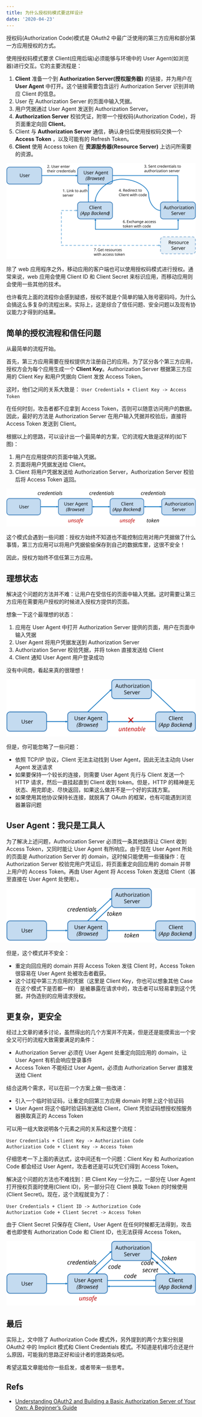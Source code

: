 ```yaml
---
title: 为什么授权码模式要这样设计
date: '2020-04-23'
---
```


授权码(Authorization Code)模式是 OAuth2 中最广泛使用的第三方应用和部分第一方应用授权的方式。

使用授权码模式要求 Client(应用后端)必须能够与环境中的 User Agent(如浏览器)进行交互。它的主要流程是：

1. **Client** 准备一个到 **Authorization Server(授权服务器)** 的链接，并为用户在 **User Agent** 中打开。这个链接需要包含运行 Authorization Server 识别并响应 Client 的信息。
2. User 在 Authorization Server 的页面中输入凭据。
3. 用户凭据通过 User Agent 发送到 Authorization Server。
4. **Authorization Server** 校验凭证，附带一个授权码(Authorization Code)，将页面重定向回 **Client**。
5. Client 与 **Authorization Server** 通信，确认身份后使用授权码交换一个 **Access Token** ，以及可能有的 Refresh Token。
6. **Client** 使用 Access token 在 **资源服务器(Resource Server)** 上访问所需要的资源。

![](./acflow.svg)

除了 web 应用程序之外，移动应用的客户端也可以使用授权码模式进行授权。通常来说，web 应用会使用 Client ID 和 Client Secret 来标识应用，而移动应用则会使用一些其他的技术。

也许看完上面的流程你会感到疑惑，授权不就是个简单的输入账号密码吗，为什么会搞这么多复杂的流程出来。实际上，这是综合了信任问题、安全问题以及现有协议能力才得到的结果。

## 简单的授权流程和信任问题

从最简单的流程开始。

首先，第三方应用需要在授权提供方注册自己的应用。为了区分各个第三方应用，授权方会为每个应用生成一个 **Client Key**。Authorization Server 根据第三方应用的 Client Key 和用户凭据向 Client 发放 Access Token。

这时，他们之间的关系大致是： `User Credentials + Client Key -> Access Token`

在任何时刻，攻击者都不应拿到 Access Token，否则可以随意访问用户的数据。因此，最好的方法是 Authorization Server 在用户输入凭据并校验后，直接将 Access Token 发送到 Client。

根据以上的思路，可以设计出一个最简单的方案，它的流程大致是这样的(如下图)：

1. 用户在应用提供的页面中输入凭据。
2. 页面将用户凭据发送给 Client。
3. Client 将用户凭据发送给 Authorization Server，Authorization Server 校验后将 Access Token 返回。

![](simplecase.svg)

这个模式会遇到一些问题：授权方始终不知道也不能控制应用对用户凭据做了什么事情，第三方应用可以将用户凭据偷偷保存到自己的数据库里，这很不安全！

因此，授权方始终不信任第三方应用。

## 理想状态

解决这个问题的方法并不难：让用户在受信任的页面中输入凭据。这时需要让第三方应用在需要用户授权的时候进入授权方提供的页面。

想象一下这个最理想的状态：

1. 应用在 User Agent 中打开 Authorization Server 提供的页面，用户在页面中输入凭据
2. User Agent 将用户凭据发送到 Authorization Server
3. Authorization Server 校验凭据，并将 token 直接发送给 Client
4. Client 通知 User Agent 用户登录成功

没有中间商，看起来真的很理想！

![](./idealcaseissue.svg)

但是，你可能忽略了一些问题：

- 依照 TCP/IP 协议，Client 无法主动找到 User Agent，因此无法主动向 User Agent 发送请求
- 如果要保持一个较长的连接，则需要 User Agent 先行与 Client 发送一个 HTTP 请求，然后一直挂起直到 Client 收到 token。但是，HTTP 的精神是无状态、用完即走、尽快返回，如果这么做并不是一个好的实践方案。
- 如果使用其他协议保持长连接，就脱离了 OAuth 的框架，也有可能遇到浏览器兼容问题

## User Agent：我只是工具人

为了解决上述问题，Authorization Server 必须找一条其他路径让 Client 收到 Access Token，又同时能让 User Agent 有所响应。由于现在 User Agent 所处的页面是 Authorization Server 的 domain，这时候只能使用一些骚操作：在 Authorization Server 校验完用户凭证后，将页面重定向回应用的 domain 并带上用户的 Access Token。再由 User Agent 将 Access Token 发送给 Client（甚至直接在 User Agent 处使用）。

![](./implicitcase.svg)

但是，这个模式并不安全：

- 重定向回应用的 domain 并将 Access Token 发往 Client 时，Access Token 很容易在 User Agent 处被攻击者截获。
- 这个过程中第三方应用的凭据（这里是 Client Key，你也可以想象其他 Case 在这个模式下是否都一样） 是被暴露在请求中的，攻击者可以轻易拿到这个凭据，并伪造别的应用请求授权。

## 更复杂，更安全

经过上文章的诸多讨论，虽然得出的几个方案并不完美，但是还是能摸索出一个安全又可行的流程大致需要满足的条件：

- Authorization Server 必须在 User Agent 处重定向回应用的 domain，让 User Agent 有机会响应登录事件
- Access Token 不能经过 User Agent，必须由 Authorization Server 直接发送给 Client

结合这两个需求，可以在前一个方案上做一些改进：

- 引入一个临时验证码，让重定向回第三方应用 domain 时带上这个验证码
- User Agent 将这个临时验证码发送给 Client，Client 凭验证码想授权按服务器换取真正的 Access Token

可以用一组大致说明各个元素之间的关系和这整个流程：

```
User Credentials + Client Key -> Authorization Code
Authorization Code + Client Key -> Access Token
```

仔细思考一下上面的表达式，这中间还有一个问题：Client Key 和 Authorization Code 都会经过 User Agent，攻击者还是可以凭它们得到 Access Token。

解决这个问题的方法也不难找到：把 Client Key 一分为二，一部分在 User Agent 打开授权页面时使用(Client ID)，另一部分只在 Client 换取 Token 的时候使用(Client Secret)。现在，这个流程就变为了：

```
User Credentials + Client ID -> Authorization Code
Authorization Code + Client Secret -> Access Token
```

由于 Client Secret 只保存在 Client，User Agent 在任何时候都无法得到，攻击者也即使有 Authorization Code 和 Client ID，也无法获得 Access Token。

![](./completeflow.svg)

## 最后

实际上，文中除了 Authorization Code 模式外，另外提到的两个方案分别是 OAuth2 中的 Implicit 模式和 Client Credentials 模式。不知道是机缘巧合还是什么原因，可能我的思路正好和设计者的思路类似吧。

希望这篇文章能给你一些启发，或者带来一些思考。

## Refs

- [Understanding OAuth2 and Building a Basic Authorization Server of Your Own: A Beginner’s Guide](https://medium.com/google-cloud/understanding-oauth2-and-building-a-basic-authorization-server-of-your-own-a-beginners-guide-cf7451a16f66)
